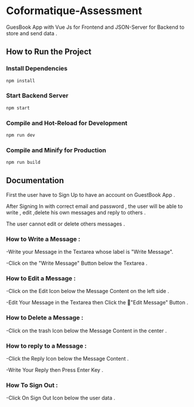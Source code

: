 # Coformatique-Assessment

GuesBook App with Vue Js for Frontend and JSON-Server for Backend to store and send data .

## How to Run the Project

### Install Dependencies

```sh
npm install
```
### Start Backend Server

```sh
npm start
```

### Compile and Hot-Reload for Development

```sh
npm run dev
```

### Compile and Minify for Production

```sh
npm run build
```
## Documentation

First the user have to Sign Up to have an account on GuestBook App .

After Signing In with correct email and password , the user will be able to write , edit ,delete his own messages and reply to others .

The user cannot edit or delete others messages .

### How to Write a Message :

-Write your Message in the Textarea whose label is "Write Message".

-Click on the "Write Message" Button below the Textarea .

### How to Edit a Message :

-Click on the Edit Icon below the Message Content on the left side .

-Edit Your Message in the Textarea then Click the "ُEdit Message" Button .

### How to Delete a Message :

-Click on the trash Icon below the Message Content in the center .

### How to reply to a Message :

-Click the Reply Icon below the Message Content .

-Write Your Reply then Press Enter Key .

### How To Sign Out :

-Click On Sign Out Icon below the user data .